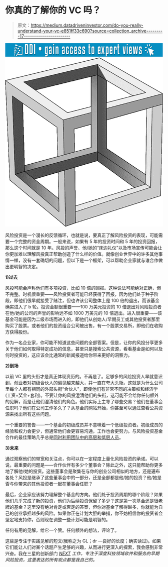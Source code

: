 # 你真的了解你的 VC 吗？

> 原文：<https://medium.datadriveninvestor.com/do-you-really-understand-your-vc-e851ff33c690?source=collection_archive---------17----------------------->

[![](img/ac9fab85035edc8036dc3c903c3f7ed7.png)](http://www.track.datadriveninvestor.com/1B9E)![](img/aacb9714dad99a352b391e8cc8fe946a.png)

风险投资是一个漫长的反馈循环，也就是说，要真正了解风险投资的表现，可能需要一个完整的资金周期。一般来说，如果有 5 年的投资时间和 5 年的投资回报，那么这个时间就是 10 年。风投的声誉、他/她的“床边礼仪”以及市场宣传可能会让你更加难以理解风投真正帮助创造了什么样的价值。就像创业世界中的许多其他事情一样，没有一套确切的问题，但以下是一个框架，可以帮助企业家就与谁合作做出更明智的决定。

**1)过去**

风投可能会声称他们有多项投资，比如 10 倍的回报。这种说法可能绝对正确，但不完整。时机很重要——风险投资者可能已经获得了回报，因为他们处于种子阶段，即他们很早就接受了赌注，但也许该公司整体上是 100 倍的退出，而该基金确实进入了 b 轮。投资金额很重要——100 万美元投资的 10 倍退出对风险投资者在他/她的公司的声誉的影响远不如 1000 万美元的 10 倍退出。进入很重要——该基金可能是因为二级市场而进入的，即他们从创始人/早期员工或其他投资者那里购买了股票。或者他们的投资组合公司被出售，有一个股票交易所，即他们在收购方获得股份。

作为一名企业家，你可能不知道这些问题的全部答案。但是，让你的风投分享更多关于他们如何取得特定成功的信息，甚至只是搜索公共资源，看看基金是如何以及何时投资的，这应该会比通常的新闻报道给你带来更好的洞察力。

**2)到场**

以前 VC 里的头衔才是真正体现资历的。不再是了。足够多的风险投资人早就意识到，创业者对初级合伙人的偏见越来越大，并一直在夸大头衔。这就是为什么公司里每个人都有相同的外部头衔“合伙人”，即使他们有非常不同的决策权和经济学(工资+奖金+套利)。不要让你的风投澄清他们的头衔，这可能不会给你任何额外的见解，而是让他们澄清他们的角色。他们实际上主导了哪些交易？他们在董事会任职吗？他们在公司工作多久了？从基金的网站开始，你甚至可以通过查看公共资源来找出所有这些问题。

一个重要的警告——一个基金的初级成员并不意味着一个低级投资者。初级成员的经验和权力会更少，但通常他们会更容易沟通，工作也会更努力。与风险投资基金合作的最佳策略几乎总是[同时利用团队中的高层和低层人员](https://www.linkedin.com/pulse/associate-partner-navigating-vc-hierarchy-amit-garg/)。

**3)未来**

通过观察他们的带宽和关注点，你可以在一定程度上量化风险投资的承诺。可以说，最重要的问题是——合作伙伴有多少个董事会？除此之外，这只能帮助你更多地了解他/她的投资。这些董事会是聚集在与你的创业公司相似的地方，还是遍布各处？风投是继承了这些董事会中的一部分，还是全部都是他/她的投资？他/她是否与你带来的其他投资者一起在董事会任职？

最后，企业家应该努力理解整个基金的方向。他们处于投资周期的哪个阶段？如果他们几乎完成了新的投资，他们为后续投资保留了多少？这是第一次基金还是很老牌的基金？这里没有绝对肯定或否定的答案，但你对基金了解得越多，你就能为自己的创业承担越多的风险。如果你正在计划大胆的举措，你不妨相信你的投资者会坚定地支持你，否则现在调整一些计划可能是明智的。

任何有用的见解，给它一个赞。任何额外的想法，评论了。

这些是专注于实践见解的短文(我称之为 GL；dr —良好的长度；确实读过)。如果它们能让人们对某个话题产生足够的兴趣，从而进行更深入的探索，我会感到非常兴奋。我在三星的创新部门 [*NEXT*](http://samsungnext.com/) *工作，专注于深度科技领域软件和服务的早期风险投资，这里表达的所有观点都是我自己的。*